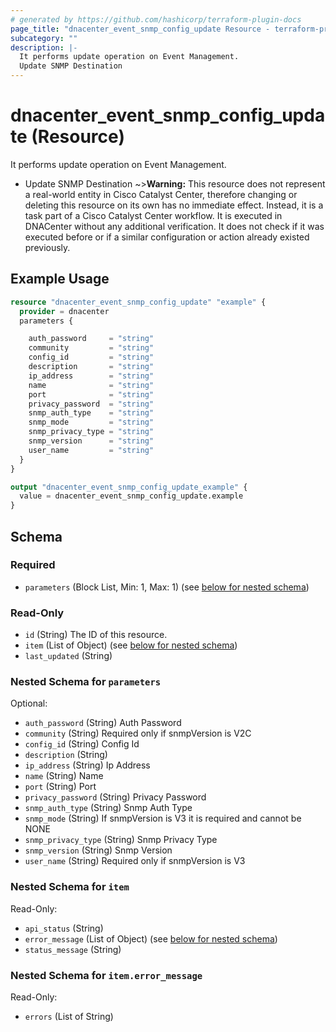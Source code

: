 ```yaml
---
# generated by https://github.com/hashicorp/terraform-plugin-docs
page_title: "dnacenter_event_snmp_config_update Resource - terraform-provider-dnacenter"
subcategory: ""
description: |-
  It performs update operation on Event Management.
  Update SNMP Destination
---
```


# dnacenter_event_snmp_config_update (Resource)

It performs update operation on Event Management.

- Update SNMP Destination
~>**Warning:**
This resource does not represent a real-world entity in Cisco Catalyst Center, therefore changing or deleting this resource on its own has no immediate effect.
Instead, it is a task part of a Cisco Catalyst Center workflow. It is executed in DNACenter without any additional verification. It does not check if it was executed before or if a similar configuration or action already existed previously.

## Example Usage

```terraform
resource "dnacenter_event_snmp_config_update" "example" {
  provider = dnacenter
  parameters {

    auth_password     = "string"
    community         = "string"
    config_id         = "string"
    description       = "string"
    ip_address        = "string"
    name              = "string"
    port              = "string"
    privacy_password  = "string"
    snmp_auth_type    = "string"
    snmp_mode         = "string"
    snmp_privacy_type = "string"
    snmp_version      = "string"
    user_name         = "string"
  }
}

output "dnacenter_event_snmp_config_update_example" {
  value = dnacenter_event_snmp_config_update.example
}
```

<!-- schema generated by tfplugindocs -->
## Schema

### Required

- `parameters` (Block List, Min: 1, Max: 1) (see [below for nested schema](#nestedblock--parameters))

### Read-Only

- `id` (String) The ID of this resource.
- `item` (List of Object) (see [below for nested schema](#nestedatt--item))
- `last_updated` (String)

<a id="nestedblock--parameters"></a>
### Nested Schema for `parameters`

Optional:

- `auth_password` (String) Auth Password
- `community` (String) Required only if snmpVersion is V2C
- `config_id` (String) Config Id
- `description` (String)
- `ip_address` (String) Ip Address
- `name` (String) Name
- `port` (String) Port
- `privacy_password` (String) Privacy Password
- `snmp_auth_type` (String) Snmp Auth Type
- `snmp_mode` (String) If snmpVersion is V3 it is required and cannot be NONE
- `snmp_privacy_type` (String) Snmp Privacy Type
- `snmp_version` (String) Snmp Version
- `user_name` (String) Required only if snmpVersion is V3


<a id="nestedatt--item"></a>
### Nested Schema for `item`

Read-Only:

- `api_status` (String)
- `error_message` (List of Object) (see [below for nested schema](#nestedobjatt--item--error_message))
- `status_message` (String)

<a id="nestedobjatt--item--error_message"></a>
### Nested Schema for `item.error_message`

Read-Only:

- `errors` (List of String)
